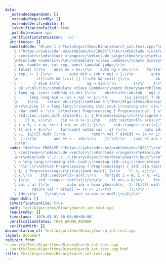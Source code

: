 ```yaml
---
data:
  _extendedDependsOn: []
  _extendedRequiredBy: []
  _extendedVerifiedWith: []
  _isVerificationFailed: true
  _pathExtension: cpp
  _verificationStatusIcon: ':x:'
  attributes: {}
  bundledCode: "#line 1 \"Test/Algorithms/BinarySearch_int.test.cpp\"\n#define PROBLEM\
    \ \"https://yukicoder.me/problems/no/1882\"\r\n\r\n#include <iostream>\r\n#include\
    \ <vector>\r\n#include <ranges>\r\n#include <algorithm>\r\n\r\n#line 2 \"Library/Algorithms/BinarySearch.hpp\"\
    \n#include <numeric>\r\n\r\ntemplate <class Lambda>\r\nauto binarySearch(double\
    \ mn, double mx, int rep, const Lambda& judge,\r\n                  bool rev =\
    \ false) {\r\n    auto ok = mx;\r\n    auto ng = mn;\r\n    for(int _ = 0; _ <\
    \ rep; ++_) {\r\n        auto mid = (ok + ng) / 2;\r\n        auto isOk = judge(mid);\r\
    \n        if((isOk && !rev) || (!isOk && rev)) {\r\n            ok = mid;\r\n\
    \        } else {\r\n            ng = mid;\r\n        }\r\n    }\r\n    return\
    \ ok;\r\n}\r\n\r\ntemplate <class Lambda>\r\nauto binarySearch(long long ok, long\
    \ long ng, const Lambda& is_ok) {\r\n    while(std::abs(ok - ng) > 1) {\r\n  \
    \      long long mid = (ok + ng) >> 1;\r\n        (is_ok(mid) ? ok : ng) = mid;\r\
    \n    }\r\n    return ok;\r\n}\r\n#line 9 \"Test/Algorithms/BinarySearch_int.test.cpp\"\
    \n\r\nusing ll = long long;\r\nusing std::cout;\r\nusing std::cin;\r\nconstexpr\
    \ char endl = '\\n';\r\nstruct Preprocessing { Preprocessing() { std::cin.tie(0);\
    \ std::ios::sync_with_stdio(0); }; }_Preprocessing;\r\n\r\nsigned main() {\r\n\
    \    ll n, x;\r\n    cin >> n >> x;\r\n    std::vector<ll> a(n);\r\n    for(int\
    \ i = 0; i < n; ++i) { cin >> a[i]; }\r\n    std::ranges::sort(a);\r\n\r\n   \
    \ ll ans = 0;\r\n    for(const auto& val : a) {\r\n        auto idx = binarySearch(n,\
    \ -1, [&](ll mid) {\r\n            return val * a[mid] >= (x << 1);\r\n      \
    \  });\r\n        ans += n - idx;\r\n    }\r\n\r\n    cout << ans << endl;\r\n\
    }\r\n"
  code: "#define PROBLEM \"https://yukicoder.me/problems/no/1882\"\r\n\r\n#include\
    \ <iostream>\r\n#include <vector>\r\n#include <ranges>\r\n#include <algorithm>\r\
    \n\r\n#include \"./../../Library/Algorithms/BinarySearch.hpp\"\r\n\r\nusing ll\
    \ = long long;\r\nusing std::cout;\r\nusing std::cin;\r\nconstexpr char endl =\
    \ '\\n';\r\nstruct Preprocessing { Preprocessing() { std::cin.tie(0); std::ios::sync_with_stdio(0);\
    \ }; }_Preprocessing;\r\n\r\nsigned main() {\r\n    ll n, x;\r\n    cin >> n >>\
    \ x;\r\n    std::vector<ll> a(n);\r\n    for(int i = 0; i < n; ++i) { cin >> a[i];\
    \ }\r\n    std::ranges::sort(a);\r\n\r\n    ll ans = 0;\r\n    for(const auto&\
    \ val : a) {\r\n        auto idx = binarySearch(n, -1, [&](ll mid) {\r\n     \
    \       return val * a[mid] >= (x << 1);\r\n        });\r\n        ans += n -\
    \ idx;\r\n    }\r\n\r\n    cout << ans << endl;\r\n}\r\n"
  dependsOn: []
  isVerificationFile: true
  path: Test/Algorithms/BinarySearch_int.test.cpp
  requiredBy: []
  timestamp: '1970-01-01 00:00:00+00:00'
  verificationStatus: TEST_WRONG_ANSWER
  verifiedWith: []
documentation_of: Test/Algorithms/BinarySearch_int.test.cpp
layout: document
redirect_from:
- /verify/Test/Algorithms/BinarySearch_int.test.cpp
- /verify/Test/Algorithms/BinarySearch_int.test.cpp.html
title: Test/Algorithms/BinarySearch_int.test.cpp
---
```

